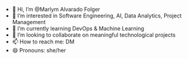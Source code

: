- 👋 Hi, I’m @Marlym Alvarado Folger
- 👀 I’m interested in Software Engineering, AI, Data Analytics, Project Management
- 🌱 I’m currently learning DevOps & Machine Learning
- 💞️ I’m looking to collaborate on meaningful technological projects
- 📫 How to reach me: DM
- 😄 Pronouns: she/her


<!---
MarAlvarado25/MarAlvarado25 is a ✨ special ✨ repository because its `README.md` (this file) appears on your GitHub profile.
You can click the Preview link to take a look at your changes.
--->
